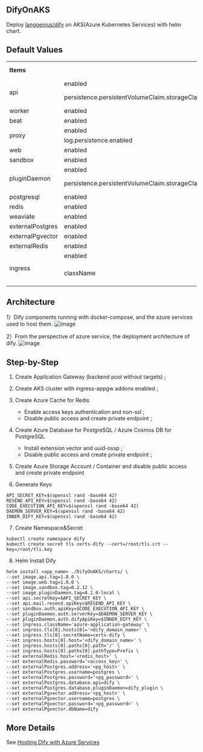 ## DifyOnAKS
Deploy [langgenius/dify](https://github.com/langgenius/dify) on AKS(Azure Kubernetes Services) with helm chart.

## Default Values
<table>
    <tr>
        <td style="font-weight:bold" colspan="2">Items</td>
        <td style="font-weight:bold">Default Values</td>
    </tr>
    <tr>
        <td rowspan="2">api</td>
        <td>enabled</td>
        <td>true</td>
    </tr>
    <tr>
        <td>persistence.persistentVolumeClaim.storageClass</td>
        <td>azurefile-csi</td>
    </tr>
    <tr>
        <td>worker</td>
        <td>enabled</td>
        <td>true</td>
    </tr>
        <tr>
        <td>beat</td>
        <td>enabled</td>
        <td>false</td>
    </tr>
    <tr>
        <td rowspan="2">proxy</td>
        <td>enabled</td>
        <td>true</td>
    </tr>
    <tr>
        <td>log.persistence.enabled</td>
        <td>false</td>
    </tr>
    <tr>
        <td>web</td>
        <td>enabled</td>
        <td>true</td>
    </tr>
    <tr>
        <td>sandbox</td>
        <td>enabled</td>
        <td>true</td>
    </tr>
    <tr>
        <td rowspan="2">pluginDaemon</td>
        <td>enabled</td>
        <td>true</td>
    </tr>
    <tr>
        <td>persistence.persistentVolumeClaim.storageClass</td>
        <td>azurefile-csi</td>
    </tr>
    <tr>
        <td>postgresql</td>
        <td>enabled</td>
        <td>false</td>
    </tr>
    <tr>
        <td>redis</td>
        <td>enabled</td>
        <td>false</td>
    </tr>
    <tr>
        <td>weaviate</td>
        <td>enabled</td>
        <td>false</td>
    </tr>
    <tr>
        <td>externalPostgres</td>
        <td>enabled</td>
        <td>true</td>
    </tr>
    <tr>
        <td>externalPgvector</td>
        <td>enabled</td>
        <td>true</td>
    </tr>
    <tr>
        <td>externalRedis</td>
        <td>enabled</td>
        <td>true</td>
    </tr>
    <tr>
        <td rowspan="2">ingress</td>
        <td>enabled</td>
        <td>true</td>
    </tr>
    <tr>
        <td>className</td>
        <td>azure-application-gateway</td>
    </tr>
</table>

## Architecture

1）Dify components running with docker-compose, and the azure services used to host them.
![image](https://github.com/user-attachments/assets/84a3edd0-6475-4c34-918a-79a72d605a68)


2）From the perspective of azure service, the deployment architecture of dify.
![image](https://github.com/user-attachments/assets/c5e28365-54f1-46f3-ad65-8f7c9bc1bf11)

## Step-by-Step

1) Create Application Gateway (backend pool without targets) ;
2) Create AKS cluster with ingress-appgw addons enabled ;
3) Create Azure Cache for Redis 
    - Enable access keys authentication and non-ssl ;
    - Disable public access and create private endpoint ;
4) Create Azure Database for PostgreSQL / Azure Cosmos DB for PostgreSQL
    - Install extension vector and uuid-ossp ;
    - Disable public access and create private endpoint ;
5) Create Azure Storage Account / Container and disable public access and create private endpoint 

6) Generate Keys
```
API_SECRET_KEY=$(openssl rand -base64 42)
RESEND_API_KEY=$(openssl rand -base64 42)
CODE_EXECUTION_API_KEY=$(openssl rand -base64 42)
DAEMON_SERVER_KEY=$(openssl rand -base64 42)
INNER_DIFY_KEY=$(openssl rand -base64 42)
```

7) Create Namespace&Secret
```
kubectl create namespace dify
kubectl create secret tls certs-dify --cert=/root/tls.crt --key=/root/tls.key 
```

8) Helm Install Dify
```
helm install <app_name> ./DifyOnAKS/charts/ \
--set image.api.tag=1.8.0 \
--set image.web.tag=1.8.0 \
--set image.sandbox.tag=0.2.12 \
--set image.pluginDaemon.tag=0.2.0-local \
--set api.secretKey=$API_SECRET_KEY \
--set api.mail.resend.apiKey=$RESEND_API_KEY \
--set sandbox.auth.apiKey=$CODE_EXECUTION_API_KEY \
--set pluginDaemon.auth.serverKey=$DAEMON_SERVER_KEY \
--set pluginDaemon.auth.difyApiKey=$INNER_DIFY_KEY \
--set ingress.className='azure-application-gateway' \
--set ingress.tls[0].hosts[0]='<dify_domain_name>' \
--set ingress.tls[0].secretName=certs-dify \
--set ingress.hosts[0].host='<dify_domain_name>' \
--set ingress.hosts[0].paths[0].path='/' \
--set ingress.hosts[0].paths[0].pathType=Prefix \
--set externalRedis.host='<redis_host>' \
--set externalRedis.password='<access_key>' \
--set externalPostgres.address='<pg_host>' \
--set externalPostgres.username=postgres \
--set externalPostgres.password='<pg_password>' \
--set externalPostgres.database.api=dify \
--set externalPostgres.database.pluginDaemon=dify_plugin \
--set externalPgvector.address='<pg_host>' \
--set externalPgvector.username=postgres \
--set externalPgvector.password='<pg_password>' \
--set externalPgvector.dbName=dify
```

## More Details

See [Hosting Dify with Azure Services](https://heyjiqing.notion.site/Hosting-Dify-with-Azure-Services-1a7de7b6e4e8808b96f8d5a7290e5527?pvs=74)